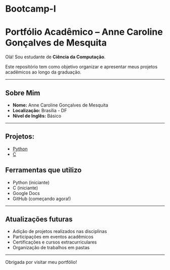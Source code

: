 # Bootcamp-I

# Portfólio Acadêmico – Anne Caroline Gonçalves de Mesquita

Olá! Sou estudante de **Ciência da Computação**.

Este repositório tem como objetivo organizar e apresentar meus projetos acadêmicos ao longo da graduação.

---

## Sobre Mim

- **Nome:** Anne Caroline Gonçalves de Mesquita  
- **Localização:** Brasília - DF    
- **Nível de Inglês:** Básico  

---

## Projetos:

- [Python](https://github.com/anne-cgm/Bootcamp-I/tree/main/Python)
- [C](https://github.com/anne-cgm/Bootcamp-I/tree/main/C)

## Ferramentas que utilizo
 
- Python (iniciante)  
- C (iniciante)  
- Google Docs 
- GitHub (começando agora!)     

---

## Atualizações futuras

- Adição de projetos realizados nas disciplinas  
- Participações em eventos acadêmicos  
- Certificações e cursos extracurriculares  
- Organização de trabalhos em pastas

---

Obrigada por visitar meu portfólio!
